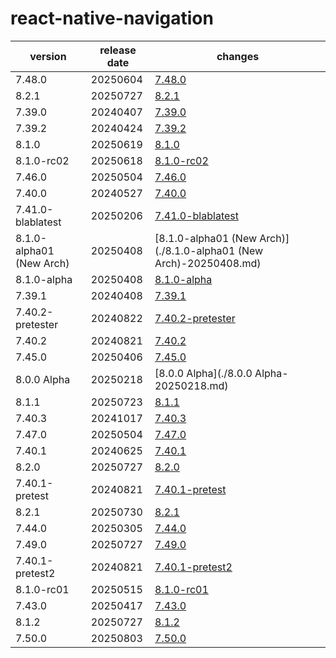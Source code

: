 # react-native-navigation	


|version|release date|changes|
|---|---|---|
|7.48.0|20250604|[7.48.0](./7.48.0-20250604.md)|
|8.2.1|20250727|[8.2.1](./8.2.1-20250727.md)|
|7.39.0|20240407|[7.39.0](./7.39.0-20240407.md)|
|7.39.2|20240424|[7.39.2](./7.39.2-20240424.md)|
|8.1.0|20250619|[8.1.0](./8.1.0-20250619.md)|
|8.1.0-rc02|20250618|[8.1.0-rc02](./8.1.0-rc02-20250618.md)|
|7.46.0|20250504|[7.46.0](./7.46.0-20250504.md)|
|7.40.0|20240527|[7.40.0](./7.40.0-20240527.md)|
|7.41.0-blablatest|20250206|[7.41.0-blablatest](./7.41.0-blablatest-20250206.md)|
|8.1.0-alpha01 (New Arch)|20250408|[8.1.0-alpha01 (New Arch)](./8.1.0-alpha01 (New Arch)-20250408.md)|
|8.1.0-alpha|20250408|[8.1.0-alpha](./8.1.0-alpha-20250408.md)|
|7.39.1|20240408|[7.39.1](./7.39.1-20240408.md)|
|7.40.2-pretester|20240822|[7.40.2-pretester](./7.40.2-pretester-20240822.md)|
|7.40.2|20240821|[7.40.2](./7.40.2-20240821.md)|
|7.45.0|20250406|[7.45.0](./7.45.0-20250406.md)|
|8.0.0 Alpha|20250218|[8.0.0 Alpha](./8.0.0 Alpha-20250218.md)|
|8.1.1|20250723|[8.1.1](./8.1.1-20250723.md)|
|7.40.3|20241017|[7.40.3](./7.40.3-20241017.md)|
|7.47.0|20250504|[7.47.0](./7.47.0-20250504.md)|
|7.40.1|20240625|[7.40.1](./7.40.1-20240625.md)|
|8.2.0|20250727|[8.2.0](./8.2.0-20250727.md)|
|7.40.1-pretest|20240821|[7.40.1-pretest](./7.40.1-pretest-20240821.md)|
|8.2.1|20250730|[8.2.1](./8.2.1-20250730.md)|
|7.44.0|20250305|[7.44.0](./7.44.0-20250305.md)|
|7.49.0|20250727|[7.49.0](./7.49.0-20250727.md)|
|7.40.1-pretest2|20240821|[7.40.1-pretest2](./7.40.1-pretest2-20240821.md)|
|8.1.0-rc01|20250515|[8.1.0-rc01](./8.1.0-rc01-20250515.md)|
|7.43.0|20250417|[7.43.0](./7.43.0-20250417.md)|
|8.1.2|20250727|[8.1.2](./8.1.2-20250727.md)|
|7.50.0|20250803|[7.50.0](./7.50.0-20250803.md)|
